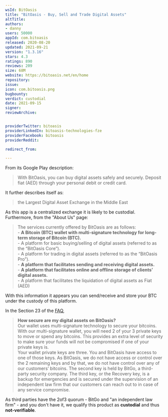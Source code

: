 ```yaml
---
wsId: BitOasis
title: "BitOasis - Buy, Sell and Trade Digital Assets"
altTitle: 
authors:
- danny
users: 50000
appId: com.bitoasis
released: 2020-08-20
updated: 2021-09-21
version: "1.3.16"
stars: 4.3
ratings: 890
reviews: 209
size: 68M
website: https://bitoasis.net/en/home
repository: 
issue: 
icon: com.bitoasis.png
bugbounty: 
verdict: custodial
date: 2021-09-15
signer: 
reviewArchive:


providerTwitter: bitoasis
providerLinkedIn: bitoasis-technologies-fze
providerFacebook: bitoasis
providerReddit: 

redirect_from:

---
```



From its Google Play description:

> With BitOasis, you can buy digital assets safely and securely. Deposit fiat (AED) through your personal debit or credit card.

It further describes itself as:

> the Largest Digital Asset Exchange in the Middle East

As this app is a centralized exchange it is likely to be custodial. Furthermore, from the "About Us" page:

> The services currently offered by BitOasis are as follows:<br> 
    - **A Bitcoin (BTC) wallet with multi-signature technology for long-term storage of Bitcoin (BTC).**<br> 
    - A platform for basic buying/selling of digital assets (referred to as the “BitOasis Core”).<br> 
    - A platform for trading in digital assets (referred to as the “BitOasis Pro”).<br> 
    - **A platform that facilitates sending and receiving digital assets.**<br> 
    - **A platform that facilitates online and offline storage of clients’ digital assets.** <br> 
    - A platform that facilitates the liquidation of digital assets as Fiat (AED)
	
With this information it appears you can send/receive and store your BTC under the custody of this platform.

In the Section 23 of the [FAQ](https://bitoasis.net/en/page/faq),

> **How secure are my digital assets on BitOasis?**<br>
Our wallet uses multi-signature technology to secure your bitcoins. With our multi-signature wallet, you will need 2 of your 3 private keys to move or spend any bitcoins. This provides an extra level of security to make sure your funds will not be compromised if one of your private keys is.<br>
Your wallet private keys are three. You and BitOasis have access to one of those keys. As BitOasis, we do not have access or control over the 2 remaining keys and by that, we do not have control over any of our customers’ bitcoins. The second key is held by BitGo, a third-party security company. The third key, or the Recovery key, is a backup for emergencies and is secured under the supervision of an independent law firm that our customers can reach out to in case of any service compromise.

As third parties have the 2of3 quorum - BitGo and "an independent law firm" - and you don't have it, we qualify this product as **custodial** and thus **not-verifiable**.